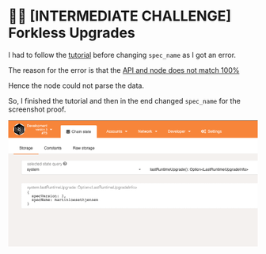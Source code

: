 # 🧑‍💻 [INTERMEDIATE CHALLENGE] Forkless Upgrades

I had to follow the [tutorial](https://substrate.dev/docs/en/tutorials/upgrade-a-chain/) before changing `spec_name` as I got an error.

The reason for the error is that the [API and node does not match 100%](https://polkadot.js.org/docs/api/FAQ/#the-node-returns-a-could-not-convert-error-on-send)

Hence the node could not parse the data.

So, I finished the tutorial and then in the end changed `spec_name` for the screenshot proof.

![forkless upgrade](forkless-upgrade.png)
